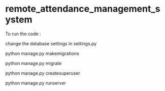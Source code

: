 # remote_attendance_management_system

To run the code : 

change the database settings in settings.py

python manage.py makemigrations

python manage.py migrate

python manage.py createsuperuser

python manage.py runserver
